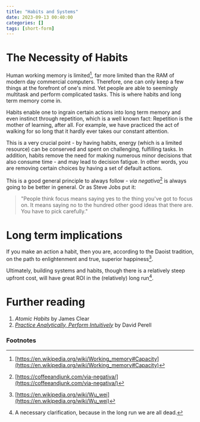```yaml
---
title: "Habits and Systems"
date: 2023-09-13 00:40:00
categories: []
tags: [short-form]
---
```


# The Necessity of Habits

Human working memory is limited[^fn-nth-1], far more limited than the RAM of modern day commercial computers. Therefore, one can only keep a few things at the forefront of one's mind. Yet people are able to seemingly multitask and perform complicated tasks. This is where habits and long term memory come in.

Habits enable one to ingrain certain actions into long term memory and even instinct through repetition, which is a well known fact: Repetition is the mother of learning, after all. For example, we have practiced the act of walking for so long that it hardly ever takes our constant attention.

This is a very crucial point - by having habits, energy (which is a limited resource) can be conserved and spent on challenging, fulfilling tasks. In addition, habits remove the need for making numerous minor decisions that also consume time - and may lead to decision fatigue. In other words, you are removing certain choices by having a set of default actions.

This is a good general principle to always follow - *via negativa*[^fn-nth-2] is always going to be better in general. Or as Steve Jobs put it:

> "People think focus means saying yes to the thing you've got to focus on.  It means saying no to the hundred other good ideas that there are. You have to pick carefully."

# Long term implications

If you make an action a habit, then you are, according to the Daoist tradition, on the path to enlightenment and true, superior happiness[^fn-nth-3].

Ultimately, building systems and habits, though there is a relatively steep upfront cost, will have great ROI in the (relatively) long run[^fn-nth-4].

# Further reading
1. *Atomic Habits* by James Clear
2. [*Practice Analytically, Perform Intuitively*](https://perell.com/essay/practice-analytically-perform-intuitively/) by David Perell


### Footnotes

[^fn-nth-1]: [https://en.wikipedia.org/wiki/Working_memory#Capacity](https://en.wikipedia.org/wiki/Working_memory#Capacity)
[^fn-nth-2]: [https://coffeeandjunk.com/via-negativa/](https://coffeeandjunk.com/via-negativa/)
[^fn-nth-3]: [https://en.wikipedia.org/wiki/Wu_wei](https://en.wikipedia.org/wiki/Wu_wei)
[^fn-nth-4]: A necessary clarification, because in the long run we are all dead.